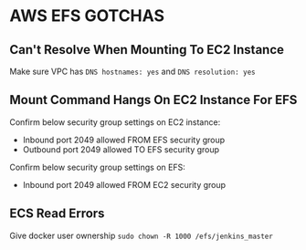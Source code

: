# AWS EFS GOTCHAS

## Can't Resolve When Mounting To EC2 Instance
Make sure VPC has `DNS hostnames: yes` and `DNS resolution: yes`

## Mount Command Hangs On EC2 Instance For EFS
Confirm below security group settings on EC2 instance:
* Inbound port 2049 allowed FROM EFS security group
* Outbound port 2049 allowed TO EFS security group

Confirm below security group settings on EFS:
* Inbound port 2049 allowed FROM EC2 security group

## ECS Read Errors
Give docker user ownership
`sudo chown -R 1000 /efs/jenkins_master`
